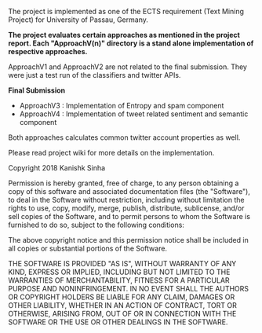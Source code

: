 The project is implemented as one of the ECTS requirement (Text Mining Project) for University of Passau, Germany.

**The project evaluates certain approaches as mentioned in the project report. Each "ApproachV(n)" directory is a stand alone implementation of respective approaches.**

ApproachV1 and ApproachV2 are not related to the final submission. They were just a test run of the classifiers and twitter APIs.

**Final Submission**
- ApproachV3 : Implementation of Entropy and spam component
- ApproachV4 : Implementation of tweet related sentiment and semantic component

Both approaches calculates common twitter account properties as well.

Please read project wiki for more details on the implementation.





Copyright 2018 Kanishk Sinha

Permission is hereby granted, free of charge, to any person obtaining a copy of this software and associated documentation files (the "Software"), to deal in the Software without restriction, including without limitation the rights to use, copy, modify, merge, publish, distribute, sublicense, and/or sell copies of the Software, and to permit persons to whom the Software is furnished to do so, subject to the following conditions:

The above copyright notice and this permission notice shall be included in all copies or substantial portions of the Software.

THE SOFTWARE IS PROVIDED "AS IS", WITHOUT WARRANTY OF ANY KIND, EXPRESS OR IMPLIED, INCLUDING BUT NOT LIMITED TO THE WARRANTIES OF MERCHANTABILITY, FITNESS FOR A PARTICULAR PURPOSE AND NONINFRINGEMENT. IN NO EVENT SHALL THE AUTHORS OR COPYRIGHT HOLDERS BE LIABLE FOR ANY CLAIM, DAMAGES OR OTHER LIABILITY, WHETHER IN AN ACTION OF CONTRACT, TORT OR OTHERWISE, ARISING FROM, OUT OF OR IN CONNECTION WITH THE SOFTWARE OR THE USE OR OTHER DEALINGS IN THE SOFTWARE.